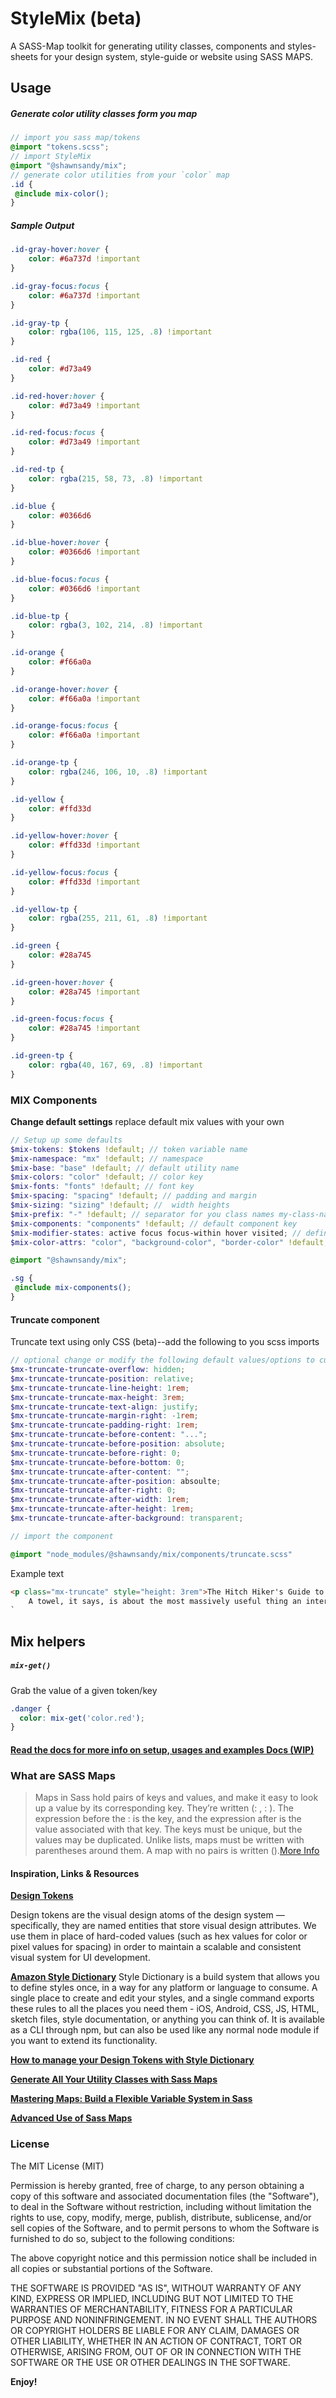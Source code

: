 # StyleMix (beta)

A SASS-Map toolkit for generating utility classes, components and styles-sheets for your design system, style-guide or website using SASS MAPS.

## Usage

##### Generate color utility classes form you map

``` scss
// import you sass map/tokens
@import "tokens.scss";
// import StyleMix
@import "@shawnsandy/mix";
// generate color utilities from your `color` map
.id {
 @include mix-color();
}
```

##### Sample Output

``` css
.id-gray-hover:hover {
    color: #6a737d !important
}

.id-gray-focus:focus {
    color: #6a737d !important
}

.id-gray-tp {
    color: rgba(106, 115, 125, .8) !important
}

.id-red {
    color: #d73a49
}

.id-red-hover:hover {
    color: #d73a49 !important
}

.id-red-focus:focus {
    color: #d73a49 !important
}

.id-red-tp {
    color: rgba(215, 58, 73, .8) !important
}

.id-blue {
    color: #0366d6
}

.id-blue-hover:hover {
    color: #0366d6 !important
}

.id-blue-focus:focus {
    color: #0366d6 !important
}

.id-blue-tp {
    color: rgba(3, 102, 214, .8) !important
}

.id-orange {
    color: #f66a0a
}

.id-orange-hover:hover {
    color: #f66a0a !important
}

.id-orange-focus:focus {
    color: #f66a0a !important
}

.id-orange-tp {
    color: rgba(246, 106, 10, .8) !important
}

.id-yellow {
    color: #ffd33d
}

.id-yellow-hover:hover {
    color: #ffd33d !important
}

.id-yellow-focus:focus {
    color: #ffd33d !important
}

.id-yellow-tp {
    color: rgba(255, 211, 61, .8) !important
}

.id-green {
    color: #28a745
}

.id-green-hover:hover {
    color: #28a745 !important
}

.id-green-focus:focus {
    color: #28a745 !important
}

.id-green-tp {
    color: rgba(40, 167, 69, .8) !important
}
```

### MIX Components

**Change default settings** replace default mix values with your own

``` scss
// Setup up some defaults
$mix-tokens: $tokens !default; // token variable name
$mix-namespace: "mx" !default; // namespace
$mix-base: "base" !default; // default utility name
$mix-colors: "color" !default; // color key
$mix-fonts: "fonts" !default; // font key
$mix-spacing: "spacing" !default; // padding and margin
$mix-sizing: "sizing" !default; //  width heights
$mix-prefix: "-" !default; // separator for you class names my-class-name
$mix-components: "components" !default; // default component key
$mix-modifier-states: active focus focus-within hover visited; // define the states that you use
$mix-color-attrs: "color", "background-color", "border-color" !default;

@import "@shawnsandy/mix";

.sg {
 @include mix-components();
}

```

#### Truncate component

Truncate text using only CSS (beta)--add the following to you scss imports

``` scss
// optional change or modify the following default values/options to customize the component
$mx-truncate-truncate-overflow: hidden;
$mx-truncate-truncate-position: relative;
$mx-truncate-truncate-line-height: 1rem;
$mx-truncate-truncate-max-height: 3rem;
$mx-truncate-truncate-text-align: justify;
$mx-truncate-truncate-margin-right: -1rem;
$mx-truncate-truncate-padding-right: 1rem;
$mx-truncate-truncate-before-content: "...";
$mx-truncate-truncate-before-position: absolute;
$mx-truncate-truncate-before-right: 0;
$mx-truncate-truncate-before-bottom: 0;
$mx-truncate-truncate-after-content: "";
$mx-truncate-truncate-after-position: absoulte;
$mx-truncate-truncate-after-right: 0;
$mx-truncate-truncate-after-width: 1rem;
$mx-truncate-truncate-after-height: 1rem;
$mx-truncate-truncate-after-background: transparent;

// import the component

@import "node_modules/@shawnsandy/mix/components/truncate.scss"

```

Example text

``` html
<p class="mx-truncate" style="height: 3rem">The Hitch Hiker's Guide to the Galaxy has a few things to say on the subject of towels. <br>
    A towel, it says, is about the most massively useful thing an interstellar hitch hiker can have. Partly it has great practical value - you can wrap it around you for warmth as you bound across the cold moons of Jaglan Beta; you can lie on it on the brilliant marble-sandedssss beaches of Santraginus V, inhaling the heady sea vapours; you can sleep under it beneath the stars which shine so redly on the desert world of Kakrafoon; use it to sail a mini raft down the slow heavy river Moth; wet it for use in hand-to-hand-combat; wrap it round your head to ward off noxious fumes or to avoid the gaze of the Ravenous Bugblatter Beast of Traal (a mindboggingly stupid animal, it assumes that if you can't see it, it can't see you - daft as a bush, but very ravenous); you can wave your towel in emergencies as a distress signal, and of course dry yourself off with it if it still seems to be clean enough. More importantly, a towel has immense psychological value. For some reason, if a strag (strag: non-hitch hiker) discovers that a hitch hiker has his towel with him, he will automatically assume that he is also in possession of a toothbrush, face flannel, soap, tin of biscuits, flask, compass, map, ball of string, gnat spray, wet weather gear, space suit etc., etc. Furthermore, the strag will then happily lend the hitch hiker any of these or a dozen other items that the hitch hiker might accidentally have "lost". What the strag will think is that any man who can hitch the length and breadth of the galaxy, rough it, slum it, struggle against terrible odds, win through, and still knows where his towel is is clearly a man to be reckoned with.</p>
`
```

## Mix helpers

##### `mix-get()` 

Grab the value of a given token/key

``` scss
.danger {
  color: mix-get('color.red');
}
```

#### [Read the docs for more info on setup, usages and examples Docs (WIP)](./docs)

### What are SASS Maps

> Maps in Sass hold pairs of keys and values, and make it easy to look up a value by its corresponding key. They’re written (<expression>: <expression>, <expression>: <expression>). The expression before the : is the key, and the expression after is the value associated with that key. The keys must be unique, but the values may be duplicated. Unlike lists, maps must be written with parentheses around them. A map with no pairs is written ().[More Info]([https://link](https://sass-lang.com/documentation/values/maps))

#### Inspiration, Links & Resources

**[Design Tokens]([https://link](https://www.lightningdesignsystem.com/design-tokens/))**

Design tokens are the visual design atoms of the design system — specifically, they are named entities that store visual design attributes. We use them in place of hard-coded values (such as hex values for color or pixel values for spacing) in order to maintain a scalable and consistent visual system for UI development.

**[Amazon Style Dictionary](https://amzn.github.io/style-dictionary/#/?id=style-dictionary)**
Style Dictionary is a build system that allows you to define styles once, in a way for any platform or language to consume. A single place to create and edit your styles, and a single command exports these rules to all the places you need them - iOS, Android, CSS, JS, HTML, sketch files, style documentation, or anything you can think of. It is available as a CLI through npm, but can also be used like any normal node module if you want to extend its functionality.

**[How to manage your Design Tokens with Style Dictionary](https://medium.com/@didoo/how-to-manage-your-design-tokens-with-style-dictionary-98c795b938aa)**

**[Generate All Your Utility Classes with Sass Maps](https://frontstuff.io/generate-all-your-utility-classes-with-sass-maps)**

**[Mastering Maps: Build a Flexible Variable System in Sass](https://www.viget.com/articles/maps-math-and-magic-build-a-flexible-variable-system-in-sass/)**

**[Advanced Use of Sass Maps]([https://link](https://itnext.io/advanced-use-of-sass-maps-bd5a47ca0d1a))**

### License

The MIT License (MIT)

Permission is hereby granted, free of charge, to any person obtaining a copy of this software and associated documentation files (the "Software"), to deal in the Software without restriction, including without limitation the rights to use, copy, modify, merge, publish, distribute, sublicense, and/or sell copies of the Software, and to permit persons to whom the Software is furnished to do so, subject to the following conditions:

The above copyright notice and this permission notice shall be included in all copies or substantial portions of the Software.

THE SOFTWARE IS PROVIDED "AS IS", WITHOUT WARRANTY OF ANY KIND, EXPRESS OR IMPLIED, INCLUDING BUT NOT LIMITED TO THE WARRANTIES OF MERCHANTABILITY, FITNESS FOR A PARTICULAR PURPOSE AND NONINFRINGEMENT. IN NO EVENT SHALL THE AUTHORS OR COPYRIGHT HOLDERS BE LIABLE FOR ANY CLAIM, DAMAGES OR OTHER LIABILITY, WHETHER IN AN ACTION OF CONTRACT, TORT OR OTHERWISE, ARISING FROM, OUT OF OR IN CONNECTION WITH THE SOFTWARE OR THE USE OR OTHER DEALINGS IN THE SOFTWARE.

**Enjoy!**

